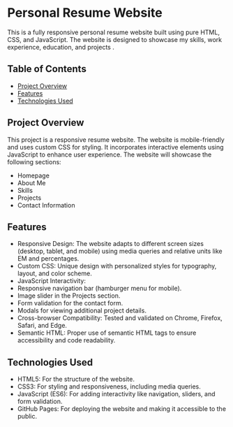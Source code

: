 # Personal Resume Website

This is a fully responsive personal resume website built using pure HTML, CSS, and JavaScript. The website is designed to showcase my skills, work experience, education, and projects .

## Table of Contents

- [Project Overview](#project-overview)
- [Features](#features)
- [Technologies Used](#technologies-used)


## Project Overview
This project is a responsive resume website. The website is mobile-friendly and uses custom CSS for styling. It incorporates interactive elements using JavaScript to enhance user experience. The website will showcase the following sections:

- Homepage
- About Me
- Skills
- Projects
- Contact Information

## Features
- Responsive Design: The website adapts to different screen sizes (desktop, tablet, and mobile) using media queries and relative units like EM and percentages.
- Custom CSS: Unique design with personalized styles for typography, layout, and color scheme.
- JavaScript Interactivity:
- Responsive navigation bar (hamburger menu for mobile).
- Image slider in the Projects section.
- Form validation for the contact form.
- Modals for viewing additional project details.
- Cross-browser Compatibility: Tested and validated on Chrome, Firefox, Safari, and Edge.
- Semantic HTML: Proper use of semantic HTML tags to ensure accessibility and code readability.

## Technologies Used
- HTML5: For the structure of the website.
- CSS3: For styling and responsiveness, including media queries.
- JavaScript (ES6): For adding interactivity like navigation, sliders, and form validation.
- GitHub Pages: For deploying the website and making it accessible to the public.